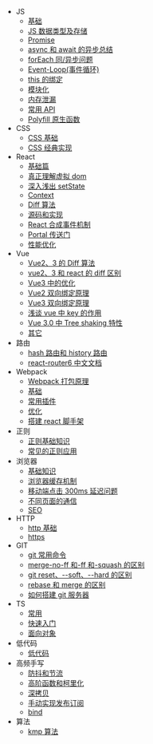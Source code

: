 - JS
  - [基础](docs/JS/基础.md)
  - [JS 数据类型及存储](docs/JS/JS数据类型及存储.md)
  - [Promise](docs/JS/Promise.md)
  - [async 和 await 的异步总结](docs/JS/async和await的异步总结.md)
  - [forEach 同/异步问题](docs/JS/forEach同、异步问题.md)
  - [Event-Loop(事件循环)](docs/JS/Event-Loop.md)
  - [this 的绑定](docs/JS/this的绑定.md)
  - [模块化](docs/JS/模块化.md)
  - [内存泄漏](docs/JS/内存泄漏.md)
  - [常用 API](docs/JS/常用API.md)
  - [Polyfill 原生函数](docs/JS/Polyfill原生函数.md)
- CSS
  - [CSS 基础](docs/CSS/CSS基础.md)
  - [CSS 经典实现](docs/CSS/CSS实现.md)
- React
  - [基础篇](docs/React/基础篇.md)
  - [真正理解虚拟 dom](docs/React/真正理解虚拟dom.md)
  - [深入浅出 setState](docs/React/深入浅出setState.md)
  - [Context](docs/React/Context使用.md)
  - [Diff 算法](docs/React/Diff算法.md)
  - [源码和实现](docs/React/源码和实现.md)
  - [React 合成事件机制](docs/React/React合成事件机制.md)
  - [Portal 传送门](docs/React/Portal传送门.md)
  - [性能优化](docs/React/性能优化.md)
- Vue
  - [Vue2、3 的 Diff 算法](docs/Vue/Vue2、3的Diff算法.md)
  - [vue2、3 和 react 的 diff 区别](docs/Vue/vue2、vue3和react的diff算法区别.md)
  - [Vue3 中的优化](docs/Vue/Vue3中的优化.md)
  - [Vue2 双向绑定原理](docs/Vue/双向绑定原理.md)
  - [Vue3 双向绑定原理](docs/Vue/Vue3双向绑定原理.md)
  - [浅谈 vue 中 key 的作用](docs/Vue/浅谈vue中key的作用.md)
  - [Vue 3.0 中 Tree shaking 特性](docs/Vue/Vue3.0中Tree-shaking特性.md)
  - [其它](docs/Vue/其它.md)
- 路由
  - [hash 路由和 history 路由](docs/路由/hash路由和history路由.md)
  - [react-router6 中文文档](docs/路由/react-router6中文文档.md)
- Webpack
  - [Webpack 打包原理](docs/webpack/打包原理.md)
  - [基础](docs/webpack/基础.md)
  - [常用插件](docs/webpack/常用插件.md)
  - [优化](docs/webpack/优化.md)
  - [搭建 react 脚手架](docs/webpack/搭建react-cli脚手架.md)
- 正则
  - [正则基础知识](docs/正则/正则基础知识.md)
  - [常见的正则应用](docs/正则/常见的正则应用.md)
- 浏览器
  - [基础知识](docs/浏览器/基础.md)
  - [浏览器缓存机制](docs/浏览器/浏览器缓存机制.md)
  - [移动端点击 300ms 延迟问题](docs/浏览器/移动端点击300ms延迟问题和解决.md)
  - [不同页面的通信](docs/浏览器/不同页面的通信.md)
  - [SEO](docs/浏览器/SEO.md)
- HTTP
  - [http 基础](docs/HTTP/http基础.md)
  - [https](docs/HTTP/https.md)
- GIT
  - [git 常用命令](docs/git/git常用命令.md)
  - [merge-no-ff 和-ff 和-squash 的区别](docs/git/merge-no-ff和-ff和-squash的区别.md)
  - [git reset、--soft、--hard 的区别](docs/git/git的reset区别.md)
  - [rebase 和 merge 的区别](docs/git/rebase和merge的区别.md)
  - [如何搭建 git 服务器](docs/git/如何搭建git服务器.md)
- TS
  - [常用](docs/TS/常用.md)
  - [快速入门](docs/TS/快速入门.md)
  - [面向对象](docs/TS/面向对象.md)
- 低代码
  - [低代码](docs/低代码/低代码技术.md)   
- 高频手写
  - [防抖和节流](docs/高频手写/防抖和节流.md)
  - [高阶函数和柯里化](docs/高频手写/高阶函数和柯里化.md)
  - [深拷贝](docs/高频手写/深拷贝.md)
  - [手动实现发布订阅](docs/高频手写/手动实现发布订阅.md)
  - [bind](docs/高频手写/bind.md)
- 算法
  - [kmp 算法](docs/算法/kmp算法.md)  
